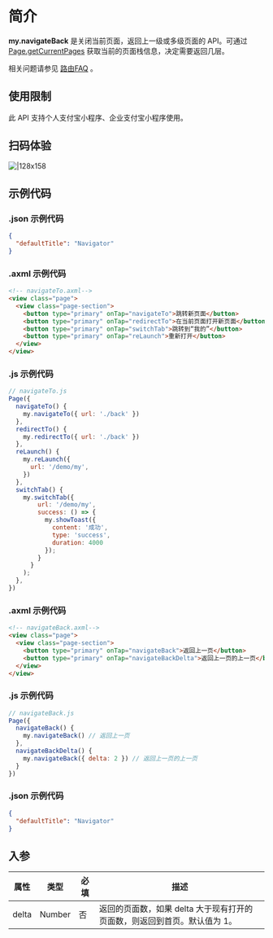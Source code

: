 
# 简介
**my.navigateBack** 是关闭当前页面，返回上一级或多级页面的 API。可通过 [Page.getCurrentPages](https://opendocs.alipay.com/mini/framework/getcurrentpages) 获取当前的页面栈信息，决定需要返回几层。

相关问题请参见 [路由FAQ](https://opendocs.alipay.com/mini/api/fu8l65) 。


## 使用限制

此 API 支持个人支付宝小程序、企业支付宝小程序使用。

## 扫码体验
![|128x158](https://cdn.nlark.com/yuque/0/2021/png/179989/1637056770503-813c17f4-e76c-4870-a0c7-5aae8768a06c.png#align=left&display=inline&height=127&margin=%5Bobject%20Object%5D&name=image.png&originHeight=157&originWidth=127&size=16714&status=done&style=none&width=103)

## 示例代码

### .json 示例代码
```json
{
  "defaultTitle": "Navigator"
}
```

### .axml 示例代码
```html
<!-- navigateTo.axml-->
<view class="page">
  <view class="page-section">
    <button type="primary" onTap="navigateTo">跳转新页面</button>
    <button type="primary" onTap="redirectTo">在当前页面打开新页面</button>
    <button type="primary" onTap="switchTab">跳转到“我的”</button>
    <button type="primary" onTap="reLaunch">重新打开</button>
  </view>
</view>
```

### .js 示例代码

```javascript
// navigateTo.js
Page({
  navigateTo() {
    my.navigateTo({ url: './back' })
  },
  redirectTo() {
    my.redirectTo({ url: './back' })
  },
  reLaunch() {
    my.reLaunch({
      url: '/demo/my',
    })
  },
  switchTab() {
    my.switchTab({
        url: '/demo/my',
        success: () => {
          my.showToast({
            content: '成功',
            type: 'success',
            duration: 4000
          });
        }
      }
    );
  },
})
```

### .axml 示例代码

```html
<!-- navigateBack.axml-->
<view class="page">
  <view class="page-section">
    <button type="primary" onTap="navigateBack">返回上一页</button>
    <button type="primary" onTap="navigateBackDelta">返回上一页的上一页</button>
  </view>
</view>
```

### .js 示例代码
```javascript
// navigateBack.js
Page({
  navigateBack() {
    my.navigateBack() // 返回上一页
  },
  navigateBackDelta() {
    my.navigateBack({ delta: 2 }) // 返回上一页的上一页
  }
})
```

### .json 示例代码
```json
{
  "defaultTitle": "Navigator"
}
```


## 入参
| **属性** | **类型** | **必填** | **描述** |
| --- | --- | --- | --- |
| delta | Number | 否 | 返回的页面数，如果 delta 大于现有打开的页面数，则返回到首页。默认值为 1。 |

